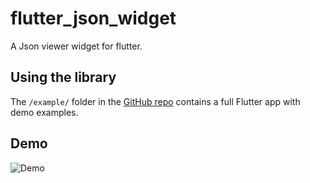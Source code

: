 # flutter_json_widget

A Json viewer widget for flutter.

## Using the library
The `/example/` folder in the [GitHub repo](https://github.com/demdog/flutter_json_widget)
contains a full Flutter app with demo examples.

## Demo
![Demo](https://github.com/demdog/flutter_json_widget/blob/master/example.gif)